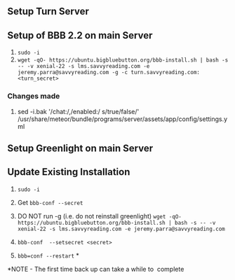 ## Setup Turn Server

## Setup of BBB 2.2 on main Server  
1. `sudo -i`
2. `wget -qO- https://ubuntu.bigbluebutton.org/bbb-install.sh | bash -s -- -v xenial-22 -s lms.savvyreading.com -e jeremy.parra@savvyreading.com -g -c turn.savvyreading.com: <turn_secret>`

### Changes made
1. sed -i.bak '/chat:/,/enabled:/ s/true/false/'  /usr/share/meteor/bundle/programs/server/assets/app/config/settings.yml

## Setup Greenlight on main Server

## Update Existing Installation 
1. `sudo -i`
3. Get <Secret> 
`bbb-conf --secret`

4. DO NOT run -g (i.e. do not reinstall greenlight) 
`wget -qO- https://ubuntu.bigbluebutton.org/bbb-install.sh | bash -s -- -v xenial-22 -s lms.savvyreading.com -e jeremy.parra@savvyreading.com` 
	 
3. `bbb-conf  --setsecret <secret>`
4. `bbb=conf --restart` *

*NOTE - The first time back up can take a while to  complete
